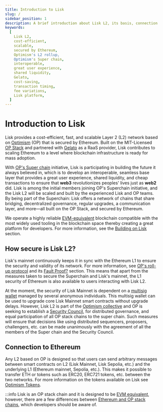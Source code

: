```yaml
---
title: Introduction to Lisk
slug: /
sidebar_position: 1
description: A brief introduction about Lisk L2, its basis, connection to Ethereum and its main contributors
keywords:
  [
    Lisk L2,
    cost-efficient,
    scalable,
    secured by Ethereum,
    Optimism's L2 rollup,
    Optimism's Super chain,
    interoperable,
    great user experience,
    shared liquidity,
    Gelato,
    cost-saving,
    transaction timing,
    fee variations,
    Lisk platform,
  ]
---
```


# Introduction to Lisk

Lisk provides a cost-efficient, fast, and scalable Layer 2 (L2) network based on [Optimism](https://docs.optimism.io/) (OP) that is secured by Ethereum.
Built on the MIT-Licensed [OP Stack](https://docs.optimism.io/stack/getting-started) and partnered with [Gelato](https://www.gelato.network/) as a RaaS provider, Lisk contributes to scaling Ethereum to a level where blockchain infrastructure is ready for mass adoption.

With [OP's Super chain](https://docs.optimism.io/stack/explainer) initiative, Lisk is participating in building the future it always believed in, which is to develop an interoperable, seamless base layer that provides a great user experience, shared liquidity, and cheap transactions to ensure that **web3** revolutionizes peoples' lives just as **web2** did.
Lisk is among the initial members joining OP's Superchain initiative, and the Lisk L2 will be scaled and built by the experienced Lisk and OP teams.
By being part of the Superchain: Lisk offers a network of chains that share bridging, decentralized governance, regular upgrades, a communication layer, and more—all built on the OP Stack, and secured by Ethereum.

We operate a highly reliable [EVM-equivalent](https://medium.com/ethereum-optimism/introducing-evm-equivalence-5c2021deb306) blockchain compatible with the most widely used tooling in the blockchain space thereby creating a great platform for developers.
For more information, see the [Building on Lisk](category/building-on-lisk) section.

## How secure is Lisk L2?
Lisk's mainnet continuously keeps it in sync with the Ethereum L1 to ensure the security and validity of its network.
For more information, see [OP's roll-up protocol](https://docs.optimism.io/stack/protocol/overview) and its [Fault Proof?](https://docs.optimism.io/stack/protocol/overview#fault-proofs) section.
This means that apart from the measures taken to secure the Superchain and Lisk's mainnet, the L1 security of Ethereum is also available to users interacting with Lisk L2.

At the moment, the security of Lisk Mainnet is dependent on a [multisig wallet](https://www.coindesk.com/tech/2020/11/10/multisignature-wallets-can-keep-your-coins-safer-if-you-use-them-right/) managed by several anonymous individuals.
This multisig wallet can be used to upgrade core Lisk Mainnet smart contracts without upgrade delays.
However, Lisk L2 is part of the [Optimism collective](https://community.optimism.io/docs/governance/) and OP is seeking to establish a [Security Council](https://optimism.help/Token+House+Governance/Security+Council/Intro+to+Optimism's+Security+Council), for distributed governance, and equal participation of all OP stack chains to the super chain.
Such measures will ensure that decisions like using distributed sequencers, proposers, challengers, etc. can be made unanimously with the agreement of all the members of the Super chain and the Security Council.

## Connection to Ethereum

Any L2 based on OP is designed so that users can send arbitrary messages between smart contracts on L2 (Lisk Mainnet, Lisk Sepolia, etc.) and the underlying L1 (Ethereum mainnet, Sepolia, etc.). This makes it possible to transfer ETH or tokens such as ERC20, ERC721 tokens, etc. between the two networks.
For more information on the tokens available on Lisk see [Optimism Tokens](https://cryptorank.io/blockchains/optimism).

:::info
Lisk is an OP stack chain and it is designed to be [EVM equivalent](https://web.archive.org/web/20231127160757/https://medium.com/ethereum-optimism/introducing-evm-equivalence-5c2021deb306), however, there are a few differences between [Ethereum and OP stack chains](https://docs.optimism.io/stack/differences), which developers should be aware of.